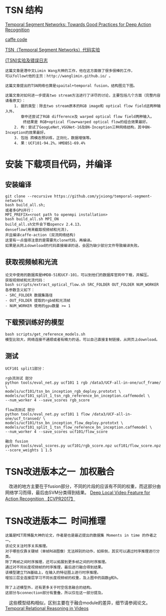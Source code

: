 # TSN 结构 
[Temporal Segment Networks: Towards Good Practices for Deep Action Recognition](https://arxiv.org/pdf/1608.00859.pdf)

[caffe code](https://github.com/yjxiong/temporal-segment-networks)

[TSN（Temporal Segment Networks）代码实验](https://blog.csdn.net/zhang_can/article/details/79704084)

[(TSN)实验及错误日志](https://blog.csdn.net/cheese_pop/article/details/79958090)

    这篇文章是港中文Limin Wang大神的工作，他在这方面做了很多很棒的工作，
    可以followt他的主页：http://wanglimin.github.io/ 。

    这篇文章提出的TSN网络也算是spaital+temporal fusion，结构图见下图。

    这篇文章对如何进一步提高two stream方法进行了详尽的讨论，主要包括几个方面（完整内容请看原文）： 
        1. 据的类型：除去two stream原本的RGB image和 optical flow field这两种输入外，
           章中还尝试了RGB difference及 warped optical flow field两种输入。
            终结果是 RGB+optical flow+warped optical flow的组合效果最好。
        2. 构：尝试了GoogLeNet,VGGNet-16及BN-Inception三种网络结构，其中BN-Inception的效果最好。
        3. 包括 跨模态预训练，正则化，数据增强等。
        4. 果：UCF101-94.2%，HMDB51-69.4% 
# 安装 下载项目代码，并编译
## 安装编译
    git clone --recursive https://github.com/yjxiong/temporal-segment-networks
    bash build_all.sh; 
    或者多GPU并行：
    MPI_PREFIX=<root path to openmpi installation> 
    bash build_all.sh MPI_ON 
    build_all.sh文件会下载opencv 2.4.13，
    denseflow(用来截取视频帧和光流)，
    并且编译caffe-action (双流网络结构)
    这里有一点值得注意的是需要先clone代码，再编译。
    如果是从网上download的代码直接编译的话，会因为缺少部分文件导致编译失败。 
    
## 获取视频帧和光流
    论文中使用的数据库是HMDB-51和UCF-101，可以到他们的数据库官网中下载，并解压。 
    获取视频帧和光流代码： 
    bash scripts/extract_optical_flow.sh SRC_FOLDER OUT_FOLDER NUM_WORKER 
    各参数含义如下： 
    - SRC_FOLDER 数据集路径 
    - OUT_FOLDER 提取的rgb帧和光流帧 
    - NUM_WORKER 使用的gpu数量 >= 1

## 下载预训练好的模型
    bash scripts/get_reference_models.sh 
    模型比较大，网络连接不通顺或者有精力的话，可以自己直接复制链接，从网页上download。      
## 测试
    UCF101 split1部分：

    rgb流测试 部分
    python tools/eval_net.py ucf101 1 rgb /data3/UCF-all-in-one/ucf_frame/ \ 
    models/ucf101/tsn_bn_inception_rgb_deploy.prototxt \
    models/ucf101_split_1_tsn_rgb_reference_bn_inception.caffemodel \
    --num_worker 4 --save_scores rgb_score

    flow流测试 部分
    python tools/eval_net.py ucf101 1 flow /data3/UCF-all-in-one/ucf_transed/ \
    models/ucf101/tsn_bn_inception_flow_deploy.prototxt \
    models/ucf101_split_1_tsn_flow_reference_bn_inception.caffemodel \
    --num_worker 4 --save_scores ucf101/flow_score

    融合 fusion
    python tools/eval_scores.py ucf101/rgb_score.npz ucf101/flow_score.npz --score_weights 1 1.5 


# TSN改进版本之一  加权融合
    改进的地方主要在于fusion部分，不同的片段的应该有不同的权重，而这部分由网络学习而得，最后由SVM分类得到结果。
[Deep Local Video Feature for Action Recognition 【CVPR2017】](https://arxiv.org/pdf/1701.07368.pdf)

# TSN改进版本二  时间推理
    这篇是MIT周博磊大神的论文，作者是也是最近提出的数据集 Moments in time 的作者之一。
    该论文关注时序关系推理。
    对于哪些仅靠关键帧（单帧RGB图像）无法辨别的动作，如摔倒，其实可以通过时序推理进行分类。
    除了两帧之间时序推理，还可以拓展到更多帧之间的时序推理。
    通过对不同长度视频帧的时序推理，最后进行融合得到结果。
    该模型建立TSN基础上，在输入的特征图上进行时序推理。
    增加三层全连接层学习不同长度视频帧的权重，及上图中的函数g和h。

    除了上述模型外，还有更多关于时空信息融合的结构。
    这部分与connection部分有重叠，所以仅在这一部分提及。
    这些模型结构相似，区别主要在于融合module的差异，细节请参阅论文。
[Temporal Relational Reasoning in Videos](https://arxiv.org/pdf/1711.08496.pdf)
    
